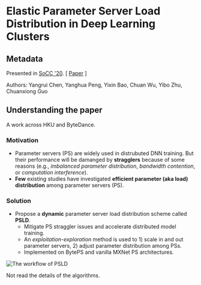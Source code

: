 # Elastic Parameter Server Load Distribution in Deep Learning Clusters

## Metadata

Presented in [SoCC '20](https://dl.acm.org/doi/10.1145/3419111.3421307). \[ [Paper](https://dl.acm.org/doi/pdf/10.1145/3419111.3421307) ]

Authors: Yangrui Chen, Yanghua Peng, Yixin Bao, Chuan Wu, Yibo Zhu, Chuanxiong Guo

## Understanding the paper

A work across HKU and ByteDance.

### Motivation

* Parameter servers (PS) are widely used in distrubuted DNN training. But their performance will be damanged by **stragglers** because of some reasons (e.g., _imbalanced parameter distribution_, _bandwidth contention_, or _computation interference_).
* **Few** existing studies have investigated **efficient parameter (aka load) distribution** among parameter servers (PS).

### Solution

* Propose a **dynamic** parameter server load distribution scheme called **PSLD**.
  * Mitigate PS straggler issues and accelerate distributed model training.
  * An _exploitation-exploration_ method is used to 1) scale in and out parameter servers, 2) adjust parameter distribution among PSs.
  * Implemented on BytePS and vanilla MXNet PS architectures.

![The workflow of PSLD](https://user-images.githubusercontent.com/22493630/138033042-e50a21dd-6e86-4251-b330-edef57f0d611.png)

Not read the details of the algorithms.
